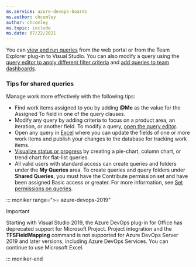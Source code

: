 ```yaml
---
ms.service: azure-devops-boards
ms.author: chcomley
author: chcomley
ms.topic: include
ms.date: 07/22/2021
---
```


You can [view and run queries](../queries/view-run-query.md) from the web portal or from the Team Explorer plug-in to Visual Studio. You can also modify a query using the [query editor to apply different filter criteria](../queries/using-queries.md) and [add queries to team dashboards](../../report/dashboards/dashboards.md).  

### Tips for shared queries

Manage work more effectively with the following tips:

- Find work items assigned to you by adding **@Me** as the value for the Assigned To field in one of the query clauses.  
- Modify any query by adding criteria to focus on a product area, an iteration, or another field. To modify a query, [open the query editor](../queries/using-queries.md).   
- Open any query in [Excel](../backlogs/office/bulk-add-modify-work-items-excel.md) where you can update the fields of one or more work items and publish your changes to the database for tracking work items.  
- [Visualize status or progress](../../report/dashboards/charts.md) by creating a pie-chart, column chart, or trend chart for flat-list queries. 
- All valid users with standard access can create queries and folders under the **My Queries** area. To create queries and query folders under **Shared Queries**, you must have the Contribute permission set and have been assigned Basic access or greater. For more information, see [Set permissions on queries](../queries/set-query-permissions.md).

::: moniker range=">= azure-devops-2019"

> [!IMPORTANT]  
> Starting with Visual Studio 2019, the Azure DevOps plug-in for Office has deprecated support for Microsoft Project. Project integration and the **TFSFieldMapping** command is not supported for Azure DevOps Server 2019 and later versions, including Azure DevOps Services. You can continue to use Microsoft Excel.  

::: moniker-end
